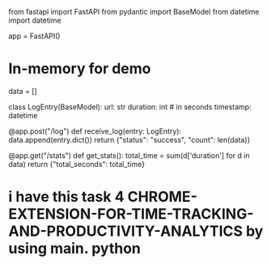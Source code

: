 from fastapi import FastAPI
from pydantic import BaseModel
from datetime import datetime

app = FastAPI()

# In-memory for demo
data = []

class LogEntry(BaseModel):
    url: str
    duration: int  # in seconds
    timestamp: datetime

@app.post("/log")
def receive_log(entry: LogEntry):
    data.append(entry.dict())
    return {"status": "success", "count": len(data)}

@app.get("/stats")
def get_stats():
    total_time = sum(d['duration'] for d in data)
    return {"total_seconds": total_time}

# i have this task 4 CHROME-EXTENSION-FOR-TIME-TRACKING-AND-PRODUCTIVITY-ANALYTICS by using main. python
